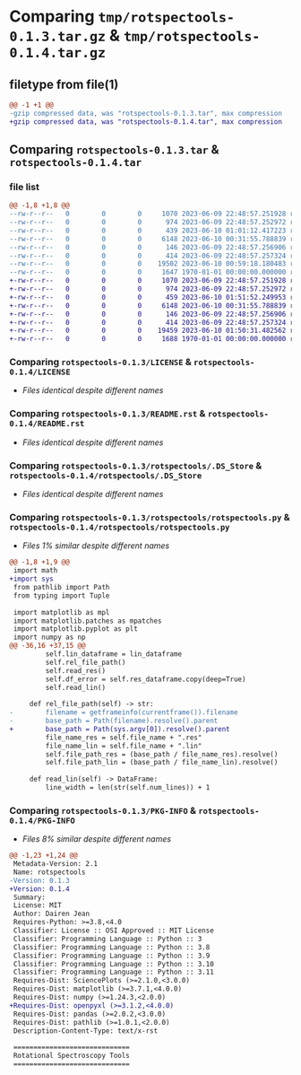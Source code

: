 # Comparing `tmp/rotspectools-0.1.3.tar.gz` & `tmp/rotspectools-0.1.4.tar.gz`

## filetype from file(1)

```diff
@@ -1 +1 @@
-gzip compressed data, was "rotspectools-0.1.3.tar", max compression
+gzip compressed data, was "rotspectools-0.1.4.tar", max compression
```

## Comparing `rotspectools-0.1.3.tar` & `rotspectools-0.1.4.tar`

### file list

```diff
@@ -1,8 +1,8 @@
--rw-r--r--   0        0        0     1070 2023-06-09 22:48:57.251928 rotspectools-0.1.3/LICENSE
--rw-r--r--   0        0        0      974 2023-06-09 22:48:57.252972 rotspectools-0.1.3/README.rst
--rw-r--r--   0        0        0      439 2023-06-10 01:01:12.417223 rotspectools-0.1.3/pyproject.toml
--rw-r--r--   0        0        0     6148 2023-06-10 00:31:55.788839 rotspectools-0.1.3/rotspectools/.DS_Store
--rw-r--r--   0        0        0      146 2023-06-09 22:48:57.256906 rotspectools-0.1.3/rotspectools/__init__.py
--rw-r--r--   0        0        0      414 2023-06-09 22:48:57.257324 rotspectools-0.1.3/rotspectools/cli.py
--rw-r--r--   0        0        0    19502 2023-06-10 00:59:18.180483 rotspectools-0.1.3/rotspectools/rotspectools.py
--rw-r--r--   0        0        0     1647 1970-01-01 00:00:00.000000 rotspectools-0.1.3/PKG-INFO
+-rw-r--r--   0        0        0     1070 2023-06-09 22:48:57.251928 rotspectools-0.1.4/LICENSE
+-rw-r--r--   0        0        0      974 2023-06-09 22:48:57.252972 rotspectools-0.1.4/README.rst
+-rw-r--r--   0        0        0      459 2023-06-10 01:51:52.249953 rotspectools-0.1.4/pyproject.toml
+-rw-r--r--   0        0        0     6148 2023-06-10 00:31:55.788839 rotspectools-0.1.4/rotspectools/.DS_Store
+-rw-r--r--   0        0        0      146 2023-06-09 22:48:57.256906 rotspectools-0.1.4/rotspectools/__init__.py
+-rw-r--r--   0        0        0      414 2023-06-09 22:48:57.257324 rotspectools-0.1.4/rotspectools/cli.py
+-rw-r--r--   0        0        0    19459 2023-06-10 01:50:31.482562 rotspectools-0.1.4/rotspectools/rotspectools.py
+-rw-r--r--   0        0        0     1688 1970-01-01 00:00:00.000000 rotspectools-0.1.4/PKG-INFO
```

### Comparing `rotspectools-0.1.3/LICENSE` & `rotspectools-0.1.4/LICENSE`

 * *Files identical despite different names*

### Comparing `rotspectools-0.1.3/README.rst` & `rotspectools-0.1.4/README.rst`

 * *Files identical despite different names*

### Comparing `rotspectools-0.1.3/rotspectools/.DS_Store` & `rotspectools-0.1.4/rotspectools/.DS_Store`

 * *Files identical despite different names*

### Comparing `rotspectools-0.1.3/rotspectools/rotspectools.py` & `rotspectools-0.1.4/rotspectools/rotspectools.py`

 * *Files 1% similar despite different names*

```diff
@@ -1,8 +1,9 @@
 import math
+import sys
 from pathlib import Path
 from typing import Tuple
 
 import matplotlib as mpl
 import matplotlib.patches as mpatches
 import matplotlib.pyplot as plt
 import numpy as np
@@ -36,16 +37,15 @@
         self.lin_dataframe = lin_dataframe
         self.rel_file_path()
         self.read_res()
         self.df_error = self.res_dataframe.copy(deep=True)
         self.read_lin()
 
     def rel_file_path(self) -> str:
-        filename = getframeinfo(currentframe()).filename
-        base_path = Path(filename).resolve().parent
+        base_path = Path(sys.argv[0]).resolve().parent
         file_name_res = self.file_name + ".res"
         file_name_lin = self.file_name + ".lin"
         self.file_path_res = (base_path / file_name_res).resolve()
         self.file_path_lin = (base_path / file_name_lin).resolve()
 
     def read_lin(self) -> DataFrame:
         line_width = len(str(self.num_lines)) + 1
```

### Comparing `rotspectools-0.1.3/PKG-INFO` & `rotspectools-0.1.4/PKG-INFO`

 * *Files 8% similar despite different names*

```diff
@@ -1,23 +1,24 @@
 Metadata-Version: 2.1
 Name: rotspectools
-Version: 0.1.3
+Version: 0.1.4
 Summary: 
 License: MIT
 Author: Dairen Jean
 Requires-Python: >=3.8,<4.0
 Classifier: License :: OSI Approved :: MIT License
 Classifier: Programming Language :: Python :: 3
 Classifier: Programming Language :: Python :: 3.8
 Classifier: Programming Language :: Python :: 3.9
 Classifier: Programming Language :: Python :: 3.10
 Classifier: Programming Language :: Python :: 3.11
 Requires-Dist: SciencePlots (>=2.1.0,<3.0.0)
 Requires-Dist: matplotlib (>=3.7.1,<4.0.0)
 Requires-Dist: numpy (>=1.24.3,<2.0.0)
+Requires-Dist: openpyxl (>=3.1.2,<4.0.0)
 Requires-Dist: pandas (>=2.0.2,<3.0.0)
 Requires-Dist: pathlib (>=1.0.1,<2.0.0)
 Description-Content-Type: text/x-rst
 
 =============================
 Rotational Spectroscopy Tools
 =============================
```

